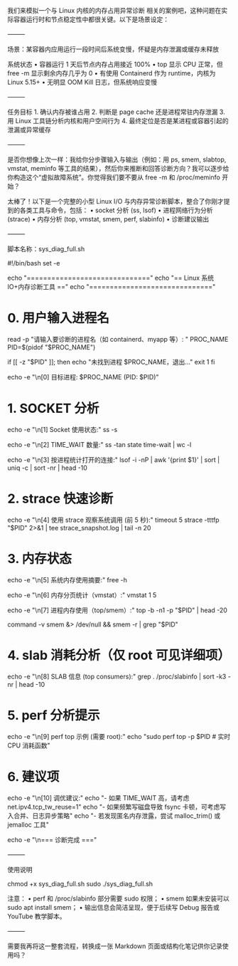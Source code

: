 我们来模拟一个与 Linux 内核的内存占用异常诊断 相关的案例吧，这种问题在实际容器运行时和节点稳定性中都很关键。以下是场景设定：

⸻

场景：某容器内应用运行一段时间后系统变慢，怀疑是内存泄漏或缓存未释放

系统状态
	•	容器运行 1 天后节点内存占用接近 100%
	•	top 显示 CPU 正常，但 free -m 显示剩余内存几乎为 0
	•	有使用 Containerd 作为 runtime，内核为 Linux 5.15+
	•	无明显 OOM Kill 日志，但系统响应变慢

⸻

任务目标
	1.	确认内存被谁占用
	2.	判断是 page cache 还是进程常驻内存泄漏
	3.	用 Linux 工具链分析内核和用户空间行为
	4.	最终定位是否是某进程或容器引起的泄漏或异常缓存

⸻

是否你想像上次一样：我给你分步骤输入与输出（例如：用 ps, smem, slabtop, vmstat, meminfo 等工具的结果），然后你来推断和回答诊断方向？我可以逐步给你构造这个“虚拟故障系统”。你觉得我们要不要从 free -m 和 /proc/meminfo 开始？


太棒了！以下是一个完整的小型 Linux I/O 与内存异常诊断脚本，整合了你刚才提到的各类工具与命令，包括：
	•	socket 分析 (ss, lsof)
	•	进程网络行为分析 (strace)
	•	内存分析 (top, vmstat, smem, perf, slabinfo)
	•	诊断建议输出

⸻

脚本名称：sys_diag_full.sh

#!/bin/bash
set -e

echo "=============================="
echo "== Linux 系统 IO+内存诊断工具 =="
echo "=============================="

# 0. 用户输入进程名
read -p "请输入要诊断的进程名（如 containerd、myapp 等）: " PROC_NAME
PID=$(pidof "$PROC_NAME")

if [[ -z "$PID" ]]; then
    echo "未找到进程 $PROC_NAME，退出..."
    exit 1
fi

echo -e "\n[0] 目标进程: $PROC_NAME (PID: $PID)"

# 1. SOCKET 分析
echo -e "\n[1] Socket 使用状态:"
ss -s

echo -e "\n[2] TIME_WAIT 数量:"
ss -tan state time-wait | wc -l

echo -e "\n[3] 按进程统计打开的连接:"
lsof -i -nP | awk '{print $1}' | sort | uniq -c | sort -nr | head -10

# 2. strace 快速诊断
echo -e "\n[4] 使用 strace 观察系统调用 (前 5 秒):"
timeout 5 strace -tttfp "$PID" 2>&1 | tee strace_snapshot.log | tail -n 20

# 3. 内存状态
echo -e "\n[5] 系统内存使用摘要:"
free -h

echo -e "\n[6] 内存分页统计（vmstat）:"
vmstat 1 5

echo -e "\n[7] 进程内存使用（top/smem）:"
top -b -n1 -p "$PID" | head -20

command -v smem &> /dev/null && smem -r | grep "$PID"

# 4. slab 消耗分析（仅 root 可见详细项）
echo -e "\n[8] SLAB 信息 (top consumers):"
grep . /proc/slabinfo | sort -k3 -nr | head -10

# 5. perf 分析提示
echo -e "\n[9] perf top 示例 (需要 root):"
echo "sudo perf top -p $PID   # 实时 CPU 消耗函数"

# 6. 建议项
echo -e "\n[10] 调优建议:"
echo "- 如果 TIME_WAIT 高，请考虑 net.ipv4.tcp_tw_reuse=1"
echo "- 如果频繁写磁盘导致 fsync 卡顿，可考虑写入合并、日志异步策略"
echo "- 若发现匿名内存泄露，尝试 malloc_trim() 或 jemalloc 工具"

echo -e "\n=== 诊断完成 ==="



⸻

使用说明

chmod +x sys_diag_full.sh
sudo ./sys_diag_full.sh

注意：
	•	perf 和 /proc/slabinfo 部分需要 sudo 权限；
	•	smem 如果未安装可以 sudo apt install smem；
	•	输出信息会简洁呈现，便于后续写 Debug 报告或 YouTube 教学脚本。

⸻

需要我再将这一整套流程，转换成一张 Markdown 页面或结构化笔记供你记录使用吗？

